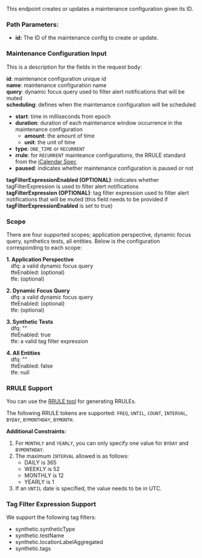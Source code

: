This endpoint creates or updates a maintenance configuration given its ID.

### Path Parameters:

- **id:** The ID of the maintenance config to create or update.

### Maintenance Configuration Input
This is a description for the fields in the request body:

**id**: maintenance configuration unique id  
**name**: maintenance configuration name  
**query**: dynamic focus query used to filter alert notifications that will be muted  
**scheduling**: defines when the maintenance configuration will be scheduled
- **start**: time in milliseconds from epoch
- **duration**: duration of each maintenance window occurrence in the maintenance configuration
    - **amount**: the amount of time
    - **unit**: the unit of time
- **type**: `ONE_TIME` or `RECURRENT`
- **rrule**:  for `RECURRENT` mainteance configurations, the RRULE standard from the [iCalendar Spec](https://datatracker.ietf.org/doc/html/rfc5545)
- **paused**: indicates whether maintenance configuration is paused or not  

**tagFilterExpressionEnabled (OPTIONAL)**: indicates whether tagFilterExpression is used to filter alert notifications  
**tagFilterExpression (OPTIONAL)**: tag filter expression used to filter alert notifications that will be muted (this field needs to be provided if **tagFilterExpressionEnabled** is set to true) 

### **Scope**
There are four supported scopes; application perspective, dynamic focus query, synthetics tests, all entities. Below is the configuration corresponding to each scope:

**1. Application Perspective**  
&nbsp;&nbsp; dfq: a valid dynamic focus query  
&nbsp;&nbsp; tfeEnabled: (optional)  
&nbsp;&nbsp; tfe: (optional)  

**2. Dynamic Focus Query**  
&nbsp;&nbsp; dfq: a valid dynamic focus query  
&nbsp;&nbsp; tfeEnabled: (optional)  
&nbsp;&nbsp; tfe: (optional)  

**3. Synthetic Tests**  
&nbsp;&nbsp; dfq: ""  
&nbsp;&nbsp; tfeEnabled: true  
&nbsp;&nbsp; tfe: a valid tag filter expression  

**4. All Entities**  
&nbsp;&nbsp; dfq: ""  
&nbsp;&nbsp; tfeEnabled: false  
&nbsp;&nbsp; tfe: null

### **RRULE Support**
You can use the [RRULE tool](https://icalendar.org/rrule-tool.html) for generating RRULEs.


The following RRULE tokens are supported: `FREQ`, `UNTIL`, `COUNT`, `INTERVAL`, `BYDAY`, `BYMONTHDAY`, `BYMONTH`.

**Additional Constraints:**

1. For `MONTHLY` and `YEARLY`, you can only specify one value for `BYDAY` and `BYMONTHDAY`.  
2. The maximum `INTERVAL` allowed is as follows:  
    - DAILY is 365
    - WEEKLY is 52
    - MONTHLY is 12
    - YEARLY is 1
3. If an `UNTIL` date is specified, the value needs to be in UTC.

### **Tag Filter Expression Support**
We support the following tag filters:
- synthetic.syntheticType
- synthetic.testName
- synthetic.locationLabelAggregated
- synthetic.tags